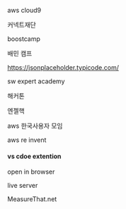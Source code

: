 aws cloud9



커넥트재단



boostcamp

배민 캠프



https://jsonplaceholder.typicode.com/



sw expert academy



해커톤 

엔젤핵



aws 한국사용자 모임

aws re invent



#### vs cdoe extention

open in browser

live server



MeasureThat.net